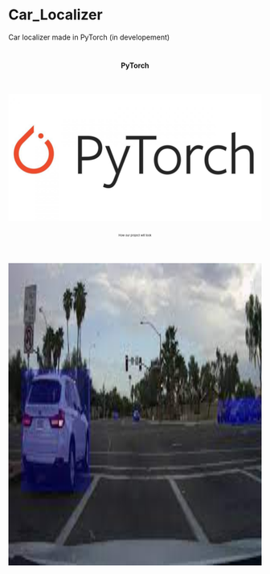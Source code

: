# Car_Localizer
Car localizer made in PyTorch (in developement)


<div align="center">
<h1>
<p style="font-size:50%;">PyTorch</p><br>
<img src="repo_img/pytorch_logo.jpeg">
</h1>
<p style="font-size:40%;">How our project will look</p><br>
<h2>
<img src="repo_img/car_localizer.jpg" width="800" height="600">
</h2>

</div>
<br>
